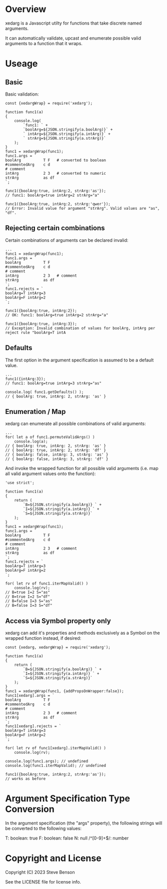 
# Overview

xedarg is a Javascript utilty for functions that take discrete named arguments.

It can automatically validate, upcast and enumerate possible valid arguments
to a function that it wraps.

# Useage

## Basic

Basic validation:

```
const {xedargWrap} = require('xedarg');

function func1(a)
{
    console.log(
        `func1: ` +
        `boolArg=${JSON.stringify(a.boolArg)}` +
        ` intArg=${JSON.stringify(a.intArg)}` +
        ` strArg=${JSON.stringify(a.strArg)}`
    );
}
func1 = xedargWrap(func1);
func1.args = `
boolArg          T F   # converted to boolean
#commentedArg    c d
# comment
intArg           2 3   # converted to numeric
strArg           as df
`;

func1({boolArg:true, intArg:2, strArg:'as'});
// func1: boolArg=true intArg=2 strArg="a"

func1({boolArg:true, intArg:2, strArg:'qwer'});
// Error: Invalid value for argument "strArg". Valid values are "as", "df".
```

## Rejecting certain combinations

Certain combinations of arguments can be declared invalid:

```
...
func1 = xedargWrap(func1);
func1.args = `
boolArg          T F
#commentedArg    c d
# comment
intArg           2 3   # comment
strArg           as df
`;
func1.rejects = `
boolArg=T intArg=3
boolArg=F intArg=2
`;

func1({boolArg:true, intArg:2});
// OK: func1: boolArg=true intArg=2 strArg="a"

func1({boolArg:true, intArg:3});
// Exception: Invalid combination of values for boolArg, intArg per reject rule "boolArg=T intA
```

## Defaults

The first option in the argument specification is assumed to be a default
value.

```
...
func1({intArg:3});
// func1: boolArg=true intArg=3 strArg="as"

console.log( func1.getDefaults() );
// { boolArg: true, intArg: 2, strArg: 'as' }
```

## Enumeration / Map

xedarg can enumerate all possible combinations of valid arguments:

```
...
for( let a of func1.permuteValidArgs() )
    console.log(a);
// { boolArg: true, intArg: 2, strArg: 'as' }
// { boolArg: true, intArg: 2, strArg: 'df' }
// { boolArg: false, intArg: 3, strArg: 'as' }
// { boolArg: false, intArg: 3, strArg: 'df' }
```

And invoke the wrapped function for all possible valid arguments (i.e. map
all valid argument values onto the function):

```
'use strict';

function func1(a)
{
    return (
        `B=${JSON.stringify(a.boolArg)} ` +
        `I=${JSON.stringify(a.intArg)} ` +
        `S=${JSON.stringify(a.strArg)}`
    );
}
func1 = xedargWrap(func1);
func1.args = `
boolArg          T F
#commentedArg    c d
# comment
intArg           2 3   # comment
strArg           as df
`;
func1.rejects = `
boolArg=T intArg=3
boolArg=F intArg=2
`;

for( let rv of func1.iterMapValid() )
    console.log(rv);
// B=true I=2 S="as"
// B=true I=2 S="df"
// B=false I=3 S="as"
// B=false I=3 S="df"
```

## Access via Symbol property only

xedarg can add it's properties and methods exclusively as a Symbol on the
wrapped function instead, if desired:

```
const {xedarg, xedargWrap} = require('xedarg');

function func1(a)
{
    return (
        `B=${JSON.stringify(a.boolArg)} ` +
        `I=${JSON.stringify(a.intArg)} ` +
        `S=${JSON.stringify(a.strArg)}`
    );
}
func1 = xedargWrap(func1, {addPropsOnWrapper:false});
func1[xedarg].args = `
boolArg          T F
#commentedArg    c d
# comment
intArg           2 3   # comment
strArg           as df
`;
func1[xedarg].rejects = `
boolArg=T intArg=3
boolArg=F intArg=2
`;

for( let rv of func1[xedarg].iterMapValid() )
    console.log(rv);

console.log(func1.args); // undefined
console.log(func1.iterMapValid); // undefined

func1({boolArg:true, intArg:2, strArg:'as'});
// works as before
```

# Argument Specification Type Conversion

In the argument specification (the "args" property), the following strings
will be converted to the following values:

T: boolean: true
F: boolean: false
N: null
/^[0-9]+$/: number

# Copyright and License

Copyright (C) 2023 Steve Benson

See the LICENSE file for license info.
